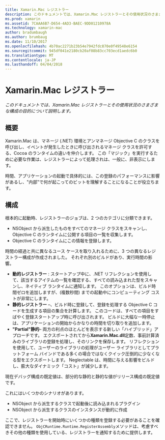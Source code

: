 ```yaml
---
title: Xamarin.Mac レジストラー
description: このドキュメントでは、Xamarin.Mac レジストラーとその使用状況のさまざまな構成の目的について説明します。
ms.prod: xamarin
ms.assetid: 7CAAA6B7-D654-4AD3-BAEC-9DD01210978A
ms.technology: xamarin-mac
author: bradumbaugh
ms.author: brumbaug
ms.date: 11/10/2017
ms.openlocfilehash: 4b70ac2271b23b54e7942fdc870e0f49548e6154
ms.sourcegitcommit: 945df041e2180cb20af08b83cc703ecd1aedc6b0
ms.translationtype: MT
ms.contentlocale: ja-JP
ms.lasthandoff: 04/04/2018
---
```

# <a name="xamarinmac-registrar"></a>Xamarin.Mac レジストラー

_このドキュメントでは、Xamarin.Mac レジストラーとその使用状況のさまざまな構成の目的について説明します。_

## <a name="overview"></a>概要

Xamarin.Mac は、マネージ (.NET) 環境とアンマネージ Objective C のクラスを呼び出し、イベントが発生したときに呼び出されるマネージ クラスを許可する、Cocoa のランタイムの違いを仲介します。 この「マジック」を実行するために必要な作業は、レジストラーによって処理されは、一般に、非表示にします。

時間、アプリケーションの起動で具体的には、この登録のパフォーマンスに影響があるし、"内部"で何が起こってのビットを理解することになることが役立ちます。

## <a name="configurations"></a>構成

根本的に起動時、レジストラーのジョブは、2 つのカテゴリに分類できます。

- NSObject から派生したものをすべてのマネージ クラスをスキャンし、Objective C のランタイムに公開する項目の一覧を収集します。
- Objective C のランタイムにこの情報を登録します。

時間の経過と共に異なるユース ケースを取り入れるために、3 つの異なるレジストラー構成が作成されました。 それぞれ別のビルドがあり、実行時間の影響。

- **動的レジストラー** : スタートアップ中に、.NET リフレクションを使用して、該当するアイテムの一覧を確認する、すべての読み込まれた型をスキャンし、ネイティブ ランタイムに通知します。 このオプションは、ビルド時間ゼロを追加しますが、(複数秒間) までの起動中にコンピューティング コストが非常にします。
- **静的レジストラー** –、ビルド時に登録して、登録を処理する Objective C コードを生成する項目の集合を計算します。 このコードは、すべての項目をすばやく登録スタートアップ時に呼び出されます。 ビルドに大幅な一時停止は、アプリケーションの開始からかなりの時間を切り取りを追加します。
- **"Partial"静的**– 両方の利点のほとんどを表示する新しい「ハイブリッド」アプローチです。 エクスポートされてから**Xamarin.Mac.dll**定数、事前計算済みのライブラリの登録を処理し、そのリンクを保存します。 リフレクションを使用して、ユーザーのライブラリの処理がユーザー ライブラリとしてプラットフォーム バインドである多くの場合ではなくクイック圧倒的に少なくなる型をエクスポートします。 Neglectable は、時間に与える影響をビルドし、膨大なダイナミック「コスト」が減少します。

現在デバッグ構成の既定値は、部分的な静的と静的な値がリリース構成の既定値です。

これにはいくつかのシナリオがあります。

- NSObject から派生するクラスで起動後に読み込まれるプラグイン
- NSObject から派生するクラスのインスタンスが動的に作成

ここで、レジストラーを開始時にいくつかの種類を登録する必要があることを確認できません。 `ObjCRuntime.Runtime.RegisterAssembly`メソッドは、考慮すべきその他の種類を使用している、レジストラーを通知するために提供します。
